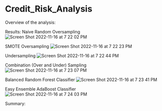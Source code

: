 # Credit_Risk_Analysis

Overview of the analysis: 

Results: 
Naive Random Oversampling
![Screen Shot 2022-11-16 at 7 22 02 PM](https://user-images.githubusercontent.com/108832056/202323626-7673519a-78b3-4584-beff-e2ef1bbd15d2.png)

SMOTE Oversampling
![Screen Shot 2022-11-16 at 7 22 23 PM](https://user-images.githubusercontent.com/108832056/202323663-f65e8c5e-a025-424f-87d5-658e82de2e75.png)

Undersampling
![Screen Shot 2022-11-16 at 7 22 44 PM](https://user-images.githubusercontent.com/108832056/202323700-30b80e58-6ecf-4892-bd5c-245c1a309145.png)

Combination (Over and Under) Sampling
![Screen Shot 2022-11-16 at 7 23 07 PM](https://user-images.githubusercontent.com/108832056/202323733-89b05429-2d42-4280-93a1-b21766148479.png)

Balanced Random Forest Classifier
![Screen Shot 2022-11-16 at 7 23 41 PM](https://user-images.githubusercontent.com/108832056/202323795-b31bc571-c53f-47c3-a605-7fe3fd30c883.png)

Easy Ensemble AdaBoost Classifier
![Screen Shot 2022-11-16 at 7 24 03 PM](https://user-images.githubusercontent.com/108832056/202323835-8e270ae9-2fc7-491a-a8eb-998f160b1dc9.png)


Summary: 
